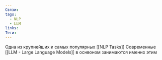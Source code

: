```yaml
---
Связи: 
tags:
  - NLP
  - LLM
links: 
Теги:
---
```

Одна из крупнейших и самых популярных [[NLP Tasks]]
Современные [[LLM  - Large Language Models]] в оснвоном занимаются именно этим